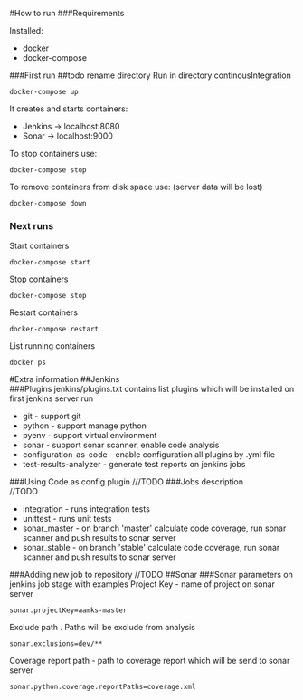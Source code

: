 #How to run
###Requirements 

Installed:
- docker
- docker-compose
 
###First run  ##todo rename directory 
Run in directory continousIntegration
```
docker-compose up
```
It creates and starts containers:
- Jenkins   -> localhost:8080
- Sonar     -> localhost:9000 

To stop containers use:
```
docker-compose stop
```

To remove containers from disk space use: (server data will be lost) 
```
docker-compose down 
``` 
### Next runs
Start containers
```
docker-compose start
```
Stop containers
```
docker-compose stop
```
Restart containers 
```
docker-compose restart
```
List running containers 
```
docker ps
```

#Extra information
##Jenkins  
###Plugins
jenkins/plugins.txt contains list plugins which will be installed on first jenkins server run

* git - support git  
* python - support manage python 
* pyenv - support virtual environment 
* sonar - support sonar scanner, enable code analysis 
* configuration-as-code - enable configuration all plugins by .yml file 
* test-results-analyzer - generate test reports on jenkins jobs


###Using Code as config plugin 
///TODO
###Jobs description   
//TODO 
* integration - runs integration tests
* unittest - runs unit tests
* sonar_master - on branch 'master' calculate code coverage, run sonar scanner and push results to sonar server 
* sonar_stable - on branch 'stable' calculate code coverage, run sonar scanner and push results to sonar server 

###Adding new job to repository 
//TODO
##Sonar 
###Sonar parameters on jenkins job stage with examples
Project Key - name of project on sonar server 
```
sonar.projectKey=aamks-master
```
Exclude path . Paths will be exclude from analysis
```
sonar.exclusions=dev/**
```
Coverage report path - path to coverage report which will be send to sonar server  
```
sonar.python.coverage.reportPaths=coverage.xml
```